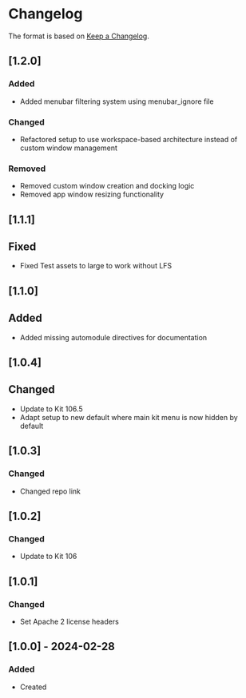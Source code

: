 ﻿# Changelog
The format is based on [Keep a Changelog](https://keepachangelog.com/en/1.0.0/).

## [1.2.0]
### Added
- Added menubar filtering system using menubar_ignore file

### Changed
- Refactored setup to use workspace-based architecture instead of custom window management

### Removed
- Removed custom window creation and docking logic
- Removed app window resizing functionality

## [1.1.1]
## Fixed
- Fixed Test assets to large to work without LFS

## [1.1.0]
## Added
- Added missing automodule directives for documentation

## [1.0.4]
## Changed
- Update to Kit 106.5
- Adapt setup to new default where main kit menu is now hidden by default

## [1.0.3]
### Changed
- Changed repo link

## [1.0.2]
### Changed
- Update to Kit 106

## [1.0.1]
### Changed
- Set Apache 2 license headers

## [1.0.0] - 2024-02-28
### Added
- Created
